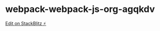 # webpack-webpack-js-org-agqkdv

[Edit on StackBlitz ⚡️](https://stackblitz.com/edit/webpack-webpack-js-org-agqkdv)